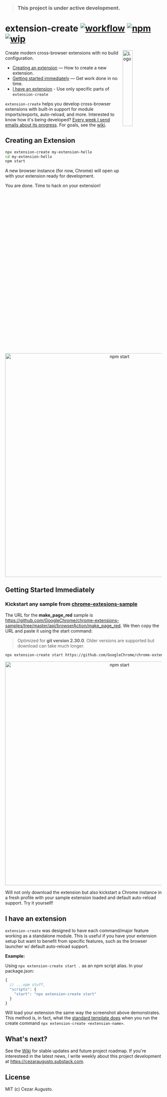 > ### This project is under active development.

[action-image]: https://github.com/cezaraugusto/extension-create/workflows/CI/badge.svg
[action-url]: https://github.com/cezaraugusto/extension-create/actions
[npm-image]: https://img.shields.io/npm/v/extension-create.svg
[npm-url]: https://npmjs.org/package/extension-create
[wip-image]: https://img.shields.io/badge/under-development-orange.svg
[wip-url]: https://github.com/cezaraugusto/extension-create

# extension-create [![workflow][action-image]][action-url] [![npm][npm-image]][npm-url] [![wip][wip-image]][wip-url]

<img alt="Logo" align="right" src="https://user-images.githubusercontent.com/4672033/102850460-4d22aa80-43f8-11eb-82db-9efce586f73e.png" width="25%" />

Create modern cross-browser extensions with no build configuration.

- [Creating an extension](#creating-an-extension) — How to create a new extension.
- [Getting started immediately](#getting-started-immediately) — Get work done in no time.
- [I have an extension](#i-have-an-extension) - Use only specific parts of `extension-create`

`extension-create` helps you develop cross-browser extensions with built-in support for module imports/exports, auto-reload, and more. Interested to know how it's being developed? [Every week I send emails about its progress](https://cezaraugusto.substack.com/). For goals, see the [wiki](https://github.com/cezaraugusto/extension-create/wiki/This-initiative).

## Creating an Extension

```sh
npx extension-create my-extension-hello
cd my-extension-hello
npm start
```

A new browser instance (for now, Chrome) will open up with your extension ready for development.

You are done. Time to hack on your extension!

<p align="center">
<img src="https://user-images.githubusercontent.com/4672033/106184765-ba0c2b80-6180-11eb-9d0f-d9d00d168290.gif" width="720" alt="npm start">
</p>

## Getting Started Immediately

### Kickstart any sample from [chrome-extesions-sample](https://github.com/GoogleChrome/chrome-extensions-samples/)

The URL for the **make_page_red** sample is https://github.com/GoogleChrome/chrome-extensions-samples/tree/master/api/browserAction/make_page_red. We then copy the URL and paste it using the start command:

> Optimized for **git version 2.30.0**. Older versions are supported but download can take much longer.

```sh
npx extension-create start https://github.com/GoogleChrome/chrome-extensions-samples/tree/master/api/browserAction/make_page_red
```

<p align="center">
<img src="https://user-images.githubusercontent.com/4672033/106188671-04dc7200-6186-11eb-940a-52aebab46f31.gif" width="720" alt="npm start">
</p>

Will not only download the extension but also kickstart a Chrome instance in a fresh profile with your sample extension loaded and default auto-reload support. Try it yourself!

## I have an extension

`extension-create` was designed to have each command/major feature working as a standalone module. This is useful if you have your extension setup but want to benefit from specific features, such as the browser launcher w/ default auto-reload support.

**Example:**

Using `npx extension-create start .` as an npm script alias. In your package.json:

```js
{
  // ...npm stuff,
  "scripts": {
    "start": "npx extension-create start"
  }
}
```

Will load your extension the same way the screenshot above demonstrates. This method is, in fact, what the [standard template does](https://github.com/cezaraugusto/extension-create/blob/main/create/steps/writePackageJson.js#L19-L21) when you run the create command `npx extension-create <extension-name>`.

## What's next?

See the [Wiki](https://github.com/cezaraugusto/extension-create/wiki) for stable updates and future project roadmap. If you're interesteed in the latest news, I write weekly about this project development at https://cezaraugusto.substack.com.

## License

MIT (c) Cezar Augusto.
